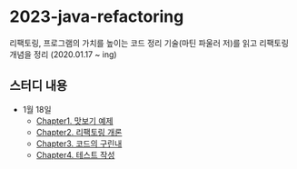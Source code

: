 # 2023-java-refactoring
리팩토링, 프로그램의 가치를 높이는 코드 정리 기술(마틴 파울러 저)를 읽고 리팩토링 개념을 정리 (2020.01.17 ~ ing)


## 스터디 내용

- 1월 18일 
  - [Chapter1. 맛보기 예제](demo/study/맛보기_예제.md)
  - [Chapter2. 리팩토링 개론](demo/study/리팩토링_개론.md)
  - [Chapter3. 코드의 구린내](demo/study/코드의_구린내.md)
  - [Chapter4. 테스트 작성](demo/study/테스트_작성.md)


